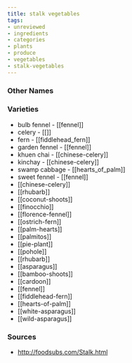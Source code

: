 ```yaml
---
title: stalk vegetables
tags:
- unreviewed
- ingredients
- categories
- plants
- produce
- vegetables
- stalk-vegetables
---
```



### Other Names


### Varieties

* bulb fennel - [[fennel]]
* celery - [[]]
* fern - [[fiddlehead_fern]]
* garden fennel - [[fennel]]
* khuen chai - [[chinese-celery]]
* kinchay - [[chinese-celery]]
* swamp cabbage - [[hearts_of_palm]]
* sweet fennel - [[fennel]]
* [[chinese-celery]]
* [[rhubarb]]
* [[coconut-shoots]]
* [[finocchio]]
* [[florence-fennel]]
* [[ostrich-fern]]
* [[palm-hearts]]
* [[palmitos]]
* [[pie-plant]]
* [[pohole]]
* [[rhubarb]]
* [[asparagus]]
* [[bamboo-shoots]]
* [[cardoon]]
* [[fennel]]
* [[fiddlehead-fern]]
* [[hearts-of-palm]]
* [[white-asparagus]]
* [[wild-asparagus]]

### Sources
* http://foodsubs.com/Stalk.html
